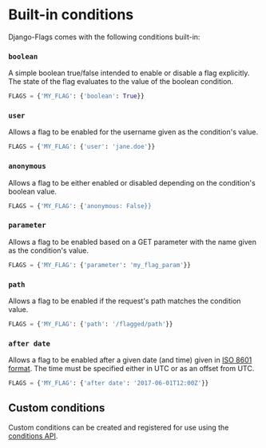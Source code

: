 # Built-in conditions

Django-Flags comes with the following conditions built-in:

### `boolean`

A simple boolean true/false intended to enable or disable a flag explicitly. The state of the flag evaluates to the value of the boolean condition.

```python
FLAGS = {'MY_FLAG': {'boolean': True}}
```

### `user`

Allows a flag to be enabled for the username given as the condition's value.

```python
FLAGS = {'MY_FLAG': {'user': 'jane.doe'}}
```

### `anonymous`

Allows a flag to be either enabled or disabled depending on the condition's boolean value.

```python
FLAGS = {'MY_FLAG': {'anonymous: False}}
```

### `parameter`

Allows a flag to be enabled based on a GET parameter with the name given as the condition's value.

```python
FLAGS = {'MY_FLAG': {'parameter': 'my_flag_param'}}
```

### `path`

Allows a flag to be enabled if the request's path matches the condition value.

```python
FLAGS = {'MY_FLAG': {'path': '/flagged/path'}}
```

### `after date`

Allows a flag to be enabled after a given date (and time) given in [ISO 8601 format](https://en.wikipedia.org/wiki/ISO_8601). The time must be specified either in UTC or as an offset from UTC.

```python
FLAGS = {'MY_FLAG': {'after date': '2017-06-01T12:00Z'}}
```

## Custom conditions

Custom conditions can be created and registered for use using the [conditions API](api/conditions).
